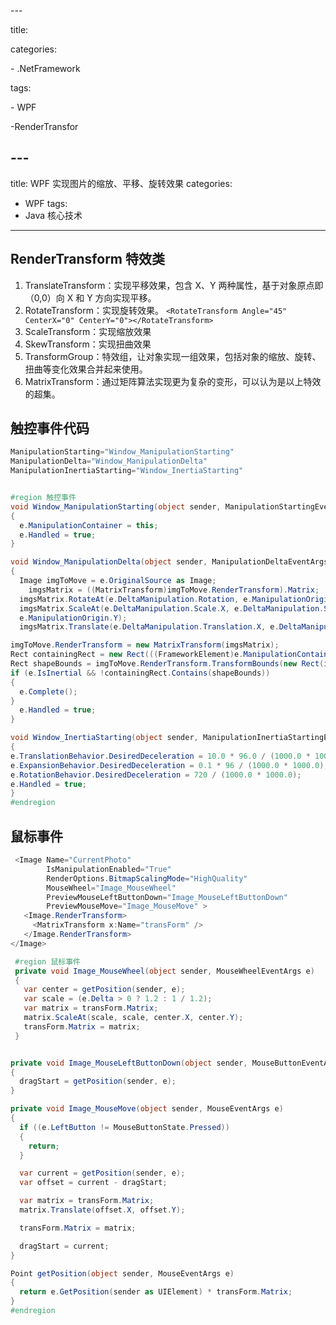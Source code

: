 \-\-\-

title: 

categories:

\- .NetFramework

tags:

\- WPF

-RenderTransfor

\-\-\-
---
title: WPF 实现图片的缩放、平移、旋转效果
categories:
- WPF
tags:
- Java 核心技术

---

## RenderTransform 特效类

1. TranslateTransform：实现平移效果，包含 X、Y 两种属性，基于对象原点即（0,0）向 X 和 Y 方向实现平移。
2. RotateTransform：实现旋转效果。
   `<RotateTransform Angle="45" CenterX="0" CenterY="0"></RotateTransform>`
3. ScaleTransform：实现缩放效果
4. SkewTransform：实现扭曲效果
5. TransformGroup：特效组，让对象实现一组效果，包括对象的缩放、旋转、扭曲等变化效果合并起来使用。
6. MatrixTransform：通过矩阵算法实现更为复杂的变形，可以认为是以上特效的超集。

## 触控事件代码

```csharp
ManipulationStarting="Window_ManipulationStarting"
ManipulationDelta="Window_ManipulationDelta"
ManipulationInertiaStarting="Window_InertiaStarting"
```

```csharp

#region 触控事件
void Window_ManipulationStarting(object sender, ManipulationStartingEventArgs e)
{
  e.ManipulationContainer = this;
  e.Handled = true;
}

void Window_ManipulationDelta(object sender, ManipulationDeltaEventArgs e)
{
  Image imgToMove = e.OriginalSource as Image;
	imgsMatrix = ((MatrixTransform)imgToMove.RenderTransform).Matrix;
  imgsMatrix.RotateAt(e.DeltaManipulation.Rotation, e.ManipulationOrigin.X, 		e.ManipulationOrigin.Y);
  imgsMatrix.ScaleAt(e.DeltaManipulation.Scale.X, e.DeltaManipulation.Scale.X, e.ManipulationOrigin.X,
  e.ManipulationOrigin.Y);
  imgsMatrix.Translate(e.DeltaManipulation.Translation.X, e.DeltaManipulation.Translation.Y);

imgToMove.RenderTransform = new MatrixTransform(imgsMatrix);
Rect containingRect = new Rect(((FrameworkElement)e.ManipulationContainer).RenderSize);
Rect shapeBounds = imgToMove.RenderTransform.TransformBounds(new Rect(imgToMove.RenderSize));
if (e.IsInertial && !containingRect.Contains(shapeBounds))
{
  e.Complete();
}
  e.Handled = true;
}

void Window_InertiaStarting(object sender, ManipulationInertiaStartingEventArgs e)
{
e.TranslationBehavior.DesiredDeceleration = 10.0 * 96.0 / (1000.0 * 1000.0);
e.ExpansionBehavior.DesiredDeceleration = 0.1 * 96 / (1000.0 * 1000.0);
e.RotationBehavior.DesiredDeceleration = 720 / (1000.0 * 1000.0);
e.Handled = true;
}
#endregion

```

## 鼠标事件

```csharp
 <Image Name="CurrentPhoto"  
        IsManipulationEnabled="True" 
        RenderOptions.BitmapScalingMode="HighQuality"
        MouseWheel="Image_MouseWheel" 
        PreviewMouseLeftButtonDown="Image_MouseLeftButtonDown" 
        PreviewMouseMove="Image_MouseMove" >
   <Image.RenderTransform>
     <MatrixTransform x:Name="transForm" />
   </Image.RenderTransform>
</Image>
```

```csharp
 #region 鼠标事件
 private void Image_MouseWheel(object sender, MouseWheelEventArgs e)
 {
   var center = getPosition(sender, e);
   var scale = (e.Delta > 0 ? 1.2 : 1 / 1.2);
   var matrix = transForm.Matrix;
   matrix.ScaleAt(scale, scale, center.X, center.Y);
   transForm.Matrix = matrix;
 }


private void Image_MouseLeftButtonDown(object sender, MouseButtonEventArgs e)
{
  dragStart = getPosition(sender, e);
}

private void Image_MouseMove(object sender, MouseEventArgs e)
{
  if ((e.LeftButton != MouseButtonState.Pressed))
  {
    return;
  }

  var current = getPosition(sender, e);
  var offset = current - dragStart;

  var matrix = transForm.Matrix;
  matrix.Translate(offset.X, offset.Y);

  transForm.Matrix = matrix;

  dragStart = current;
}

Point getPosition(object sender, MouseEventArgs e)
{
  return e.GetPosition(sender as UIElement) * transForm.Matrix;
}
#endregion
```




